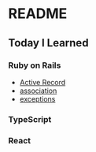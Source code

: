# README

## Today I Learned

### Ruby on Rails

- [Active Record](https://github.com/Croissant0719/TIL/blob/master/Ruby-on-Rails/active-record.md)
- [association](https://github.com/Croissant0719/TIL/blob/master/Ruby-on-Rails/association.md)
- [exceptions](https://github.com/Croissant0719/TIL/blob/master/Ruby-on-Rails/exception.md)

### TypeScript

### React
